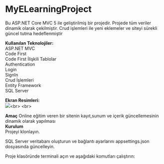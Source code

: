 # MyELearningProject
Bu ASP.NET Core MVC 5 ile geliştirilmiş bir projedir. Projede tüm veriler dinamik olarak çekilmiştir. Crud işlemleri ile yeni eklemeler ve siteyi sürekli güncel tutma hedeflenmiştir
<br>

**Kullanılan Teknolojiler:**<br>
ASP.NET MVC <br>
Code First<br>
Code First İlişkili Tablolar<br>
Authentication <br>
Login  <br>
SignIn<br>
Crud İşlemleri <br>
Entity Framework <br>
SQL Server <br>

**Ekran Resimleri:**<br>
![]([https://github.com/eyupogluuu/MyELearningProject/blob/master/Elearning%20Ekran%20Kay%C4%B1tlar%C4%B1/log.PNG](https://github.com/eyupogluuu/MyELearningProject/blob/master/Elearning%20Ekran%20Kay%C4%B1tlar%C4%B1/Elearning%20Ekran%20Kay%C4%B1tlar%C4%B12/contact2.PNG))<br> <br>

**Amaç**
Online eğitim veren bir sitenin kayıt,sunum ve içerik güncellemesinin dinamik olarak yapılması
<br>
**Kurulum**
<br>
Projeyi klonlayın. <br>

SQL Server veritabanı oluşturun ve bağlantı ayarlarını appsettings.json dosyasında güncelleyin.<br>

Proje klasöründe terminali açın ve aşağıdaki komutları çalıştırın:
